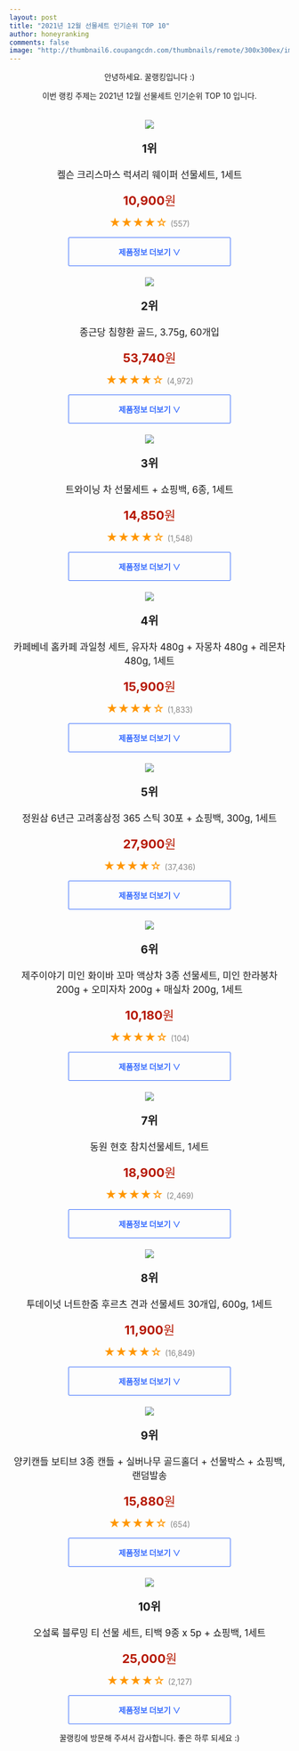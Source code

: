 ```yaml
--- 
layout: post 
title: "2021년 12월 선물세트 인기순위 TOP 10" 
author: honeyranking 
comments: false 
image: "http://thumbnail6.coupangcdn.com/thumbnails/remote/300x300ex/image/retail/images/4320449133983933-1a458d41-ca74-4f9b-a578-a1b49282e6c7.jpg" 
--- 
```

<p style="text-align: center;">안녕하세요. 꿀랭킹입니다 :)</p> <p style="text-align: center;">이번 랭킹 주제는 2021년 12월 선물세트 인기순위 TOP 10 입니다.</p><center><img src="http://thumbnail6.coupangcdn.com/thumbnails/remote/300x300ex/image/retail/images/4320449133983933-1a458d41-ca74-4f9b-a578-a1b49282e6c7.jpg" style="margin-top:20px" /></center> <p style="text-align: center; font-size: 20px"><b>1위</b></p> <p style="text-align: center; font-size: 17px">켈슨 크리스마스 럭셔리 웨이퍼 선물세트, 1세트</p> <p style="text-align: center;"><span style="color: #b61800; font-size: 22px;"><b>10,900</b>원</span></p> <p style="text-align: center;"><span style="color: #ff9600; font-size: 20px;">★★★★☆ </span><span style="color: #878787;">(557)</span></p> <center><a href="https://link.coupang.com/a/hTini"> <div style="font-size: 14px; display: inline-block; padding: 15px 90px; color: #346aff; border-radius: 2px; border: 1px solid #346aff; cursor: pointer;"><b>제품정보 더보기 &or;</b></div> </a></center><center><img src="http://thumbnail8.coupangcdn.com/thumbnails/remote/300x300ex/image/product/image/vendoritem/2019/03/18/4196527902/3bc55c6d-09a2-47fb-b858-6667d7e051d2.jpg" style="margin-top:20px" /></center> <p style="text-align: center; font-size: 20px"><b>2위</b></p> <p style="text-align: center; font-size: 17px">종근당 침향환 골드, 3.75g, 60개입</p> <p style="text-align: center;"><span style="color: #b61800; font-size: 22px;"><b>53,740</b>원</span></p> <p style="text-align: center;"><span style="color: #ff9600; font-size: 20px;">★★★★☆ </span><span style="color: #878787;">(4,972)</span></p> <center><a href="https://link.coupang.com/a/hTinj"> <div style="font-size: 14px; display: inline-block; padding: 15px 90px; color: #346aff; border-radius: 2px; border: 1px solid #346aff; cursor: pointer;"><b>제품정보 더보기 &or;</b></div> </a></center><center><img src="http://thumbnail10.coupangcdn.com/thumbnails/remote/300x300ex/image/retail/images/1037578814845051-564d6e3c-ad95-4de1-9d69-4aec3af2a525.jpg" style="margin-top:20px" /></center> <p style="text-align: center; font-size: 20px"><b>3위</b></p> <p style="text-align: center; font-size: 17px">트와이닝 차 선물세트 + 쇼핑백, 6종, 1세트</p> <p style="text-align: center;"><span style="color: #b61800; font-size: 22px;"><b>14,850</b>원</span></p> <p style="text-align: center;"><span style="color: #ff9600; font-size: 20px;">★★★★☆ </span><span style="color: #878787;">(1,548)</span></p> <center><a href="https://link.coupang.com/a/hTinl"> <div style="font-size: 14px; display: inline-block; padding: 15px 90px; color: #346aff; border-radius: 2px; border: 1px solid #346aff; cursor: pointer;"><b>제품정보 더보기 &or;</b></div> </a></center><center><img src="http://thumbnail6.coupangcdn.com/thumbnails/remote/300x300ex/image/retail/images/1282939021982499-6b65b9d0-08ca-455b-892f-e28dcb5186df.jpg" style="margin-top:20px" /></center> <p style="text-align: center; font-size: 20px"><b>4위</b></p> <p style="text-align: center; font-size: 17px">카페베네 홈카페 과일청 세트, 유자차 480g + 자몽차 480g + 레몬차 480g, 1세트</p> <p style="text-align: center;"><span style="color: #b61800; font-size: 22px;"><b>15,900</b>원</span></p> <p style="text-align: center;"><span style="color: #ff9600; font-size: 20px;">★★★★☆ </span><span style="color: #878787;">(1,833)</span></p> <center><a href="https://link.coupang.com/a/hTinm"> <div style="font-size: 14px; display: inline-block; padding: 15px 90px; color: #346aff; border-radius: 2px; border: 1px solid #346aff; cursor: pointer;"><b>제품정보 더보기 &or;</b></div> </a></center><center><img src="http://thumbnail10.coupangcdn.com/thumbnails/remote/300x300ex/image/product/image/vendoritem/2019/08/20/3028894630/bdf3d456-7f79-4580-855e-932c229ef0b0.jpg" style="margin-top:20px" /></center> <p style="text-align: center; font-size: 20px"><b>5위</b></p> <p style="text-align: center; font-size: 17px">정원삼 6년근 고려홍삼정 365 스틱 30포 + 쇼핑백, 300g, 1세트</p> <p style="text-align: center;"><span style="color: #b61800; font-size: 22px;"><b>27,900</b>원</span></p> <p style="text-align: center;"><span style="color: #ff9600; font-size: 20px;">★★★★☆ </span><span style="color: #878787;">(37,436)</span></p> <center><a href="https://link.coupang.com/a/hTinn"> <div style="font-size: 14px; display: inline-block; padding: 15px 90px; color: #346aff; border-radius: 2px; border: 1px solid #346aff; cursor: pointer;"><b>제품정보 더보기 &or;</b></div> </a></center><center><img src="http://thumbnail7.coupangcdn.com/thumbnails/remote/300x300ex/image/retail/images/1209854634385962-77db8e8d-fcd5-44d4-b810-720faa78b042.jpg" style="margin-top:20px" /></center> <p style="text-align: center; font-size: 20px"><b>6위</b></p> <p style="text-align: center; font-size: 17px">제주이야기 미인 화이바 꼬마 액상차 3종 선물세트, 미인 한라봉차 200g + 오미자차 200g + 매실차 200g, 1세트</p> <p style="text-align: center;"><span style="color: #b61800; font-size: 22px;"><b>10,180</b>원</span></p> <p style="text-align: center;"><span style="color: #ff9600; font-size: 20px;">★★★★☆ </span><span style="color: #878787;">(104)</span></p> <center><a href="https://link.coupang.com/a/hTino"> <div style="font-size: 14px; display: inline-block; padding: 15px 90px; color: #346aff; border-radius: 2px; border: 1px solid #346aff; cursor: pointer;"><b>제품정보 더보기 &or;</b></div> </a></center><center><img src="http://thumbnail7.coupangcdn.com/thumbnails/remote/300x300ex/image/retail/images/2893065801976969-6200e475-29f4-4cbd-99ae-0dcf4a9dd115.jpg" style="margin-top:20px" /></center> <p style="text-align: center; font-size: 20px"><b>7위</b></p> <p style="text-align: center; font-size: 17px">동원 현호 참치선물세트, 1세트</p> <p style="text-align: center;"><span style="color: #b61800; font-size: 22px;"><b>18,900</b>원</span></p> <p style="text-align: center;"><span style="color: #ff9600; font-size: 20px;">★★★★☆ </span><span style="color: #878787;">(2,469)</span></p> <center><a href="https://link.coupang.com/a/hTinp"> <div style="font-size: 14px; display: inline-block; padding: 15px 90px; color: #346aff; border-radius: 2px; border: 1px solid #346aff; cursor: pointer;"><b>제품정보 더보기 &or;</b></div> </a></center><center><img src="http://thumbnail6.coupangcdn.com/thumbnails/remote/300x300ex/image/retail/images/1639586813226205-aefa02c8-346d-4572-a595-d53c10ea8188.jpg" style="margin-top:20px" /></center> <p style="text-align: center; font-size: 20px"><b>8위</b></p> <p style="text-align: center; font-size: 17px">투데이넛 너트한줌 후르츠 견과 선물세트 30개입, 600g, 1세트</p> <p style="text-align: center;"><span style="color: #b61800; font-size: 22px;"><b>11,900</b>원</span></p> <p style="text-align: center;"><span style="color: #ff9600; font-size: 20px;">★★★★☆ </span><span style="color: #878787;">(16,849)</span></p> <center><a href="undefined"> <div style="font-size: 14px; display: inline-block; padding: 15px 90px; color: #346aff; border-radius: 2px; border: 1px solid #346aff; cursor: pointer;"><b>제품정보 더보기 &or;</b></div> </a></center><center><img src="http://thumbnail7.coupangcdn.com/thumbnails/remote/300x300ex/image/retail/images/104073311404415-7e61128c-c7c8-4707-a3ec-d761969a8b2d.jpg" style="margin-top:20px" /></center> <p style="text-align: center; font-size: 20px"><b>9위</b></p> <p style="text-align: center; font-size: 17px">양키캔들 보티브 3종 캔들 + 실버나무 골드홀더 + 선물박스 + 쇼핑백, 랜덤발송</p> <p style="text-align: center;"><span style="color: #b61800; font-size: 22px;"><b>15,880</b>원</span></p> <p style="text-align: center;"><span style="color: #ff9600; font-size: 20px;">★★★★☆ </span><span style="color: #878787;">(654)</span></p> <center><a href="https://link.coupang.com/a/hTinr"> <div style="font-size: 14px; display: inline-block; padding: 15px 90px; color: #346aff; border-radius: 2px; border: 1px solid #346aff; cursor: pointer;"><b>제품정보 더보기 &or;</b></div> </a></center><center><img src="http://thumbnail6.coupangcdn.com/thumbnails/remote/300x300ex/image/retail/images/2020/08/20/17/5/801ff45c-1e35-4f32-8ec2-1eedd663601c.jpg" style="margin-top:20px" /></center> <p style="text-align: center; font-size: 20px"><b>10위</b></p> <p style="text-align: center; font-size: 17px">오설록 블루밍 티 선물 세트, 티백 9종 x 5p + 쇼핑백, 1세트</p> <p style="text-align: center;"><span style="color: #b61800; font-size: 22px;"><b>25,000</b>원</span></p> <p style="text-align: center;"><span style="color: #ff9600; font-size: 20px;">★★★★☆ </span><span style="color: #878787;">(2,127)</span></p> <center><a href="https://link.coupang.com/a/hTins"> <div style="font-size: 14px; display: inline-block; padding: 15px 90px; color: #346aff; border-radius: 2px; border: 1px solid #346aff; cursor: pointer;"><b>제품정보 더보기 &or;</b></div> </a></center> <p style="text-align: center;">꿀랭킹에 방문해 주셔서 감사합니다. 좋은 하루 되세요 :)</p>
